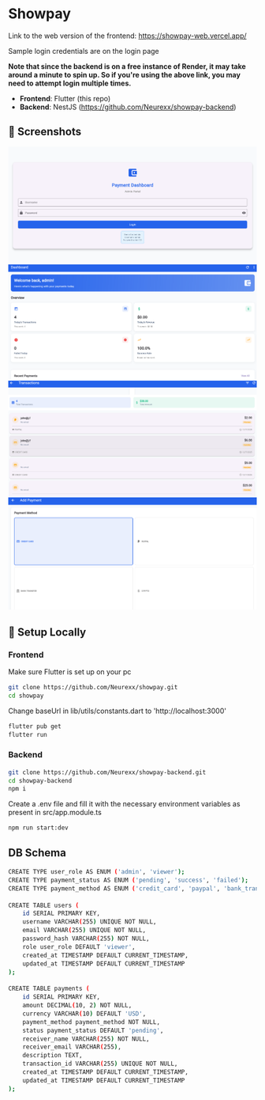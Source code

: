 # Showpay

Link to the web version of the frontend: https://showpay-web.vercel.app/

Sample login credentials are on the login page

**Note that since the backend is on a free instance of Render, it may take around a minute to spin up. So if you're using the above link, you may need to attempt login multiple times.**

- **Frontend**: Flutter (this repo)
- **Backend**: NestJS (https://github.com/Neurexx/showpay-backend)


## 📸 Screenshots


![a](screenshots/b.png) ![b](screenshots/c.png) ![c](screenshots/a.png)  ![d](screenshots/d.png) 





## 🚀 Setup Locally

### Frontend
Make sure Flutter is set up on your pc

```bash
git clone https://github.com/Neurexx/showpay.git
cd showpay
```
Change baseUrl in lib/utils/constants.dart to 'http://localhost:3000'
```bash
flutter pub get
flutter run
```




### Backend
```bash
git clone https://github.com/Neurexx/showpay-backend.git
cd showpay-backend
npm i
```
Create a .env file and fill it with the necessary environment variables as present in src/app.module.ts
```bash 
npm run start:dev
```

## DB Schema

```bash
CREATE TYPE user_role AS ENUM ('admin', 'viewer');
CREATE TYPE payment_status AS ENUM ('pending', 'success', 'failed');
CREATE TYPE payment_method AS ENUM ('credit_card', 'paypal', 'bank_transfer', 'crypto');

CREATE TABLE users (
    id SERIAL PRIMARY KEY,
    username VARCHAR(255) UNIQUE NOT NULL,
    email VARCHAR(255) UNIQUE NOT NULL,
    password_hash VARCHAR(255) NOT NULL,
    role user_role DEFAULT 'viewer',
    created_at TIMESTAMP DEFAULT CURRENT_TIMESTAMP,
    updated_at TIMESTAMP DEFAULT CURRENT_TIMESTAMP
);

CREATE TABLE payments (
    id SERIAL PRIMARY KEY,
    amount DECIMAL(10, 2) NOT NULL,
    currency VARCHAR(10) DEFAULT 'USD',
    payment_method payment_method NOT NULL,
    status payment_status DEFAULT 'pending',
    receiver_name VARCHAR(255) NOT NULL,
    receiver_email VARCHAR(255),
    description TEXT,
    transaction_id VARCHAR(255) UNIQUE NOT NULL,
    created_at TIMESTAMP DEFAULT CURRENT_TIMESTAMP,
    updated_at TIMESTAMP DEFAULT CURRENT_TIMESTAMP
);
```

